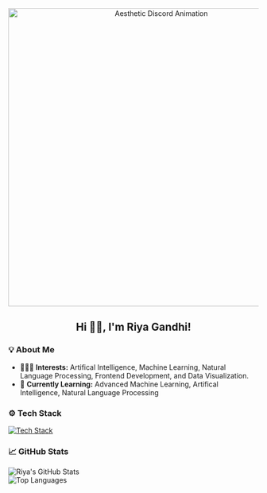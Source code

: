 <div align="center">
   <img src="https://media.tenor.com/3h6HKwfxn1MAAAAC/aesthetic-discord.gif" alt="Aesthetic Discord Animation" width="600"/>
</div>

<h2 align="center">Hi 👋🏽, I'm Riya Gandhi!</h2>

### 💡 About Me
- 🧑🏽‍💻 **Interests:** Artifical Intelligence, Machine Learning, Natural Language Processing, Frontend Development, and Data Visualization.  
- 🌱 **Currently Learning:** Advanced Machine Learning, Artifical Intelligence, Natural Language Processing



### ⚙️ Tech Stack
<p align="left">
   <a href="https://skillicons.dev">
      <img src="https://skillicons.dev/icons?i=react,js,ts,py,java,cpp,html,css,tailwind,bootstrap,nextjs,vercel,mongodb,mysql,git,github,nodejs,firebase,spring,vscode,figma,postman,pytorch,sklearn,r" alt="Tech Stack" />
   </a>
</p>



### 📈 GitHub Stats
<div align="left">
   <img src="https://github-readme-stats.vercel.app/api?username=riya-gandhi&show_icons=true&theme=material-palenight" alt="Riya's GitHub Stats" />
   <br>
   <img src="https://github-readme-stats.vercel.app/api/top-langs/?username=riya-gandhi&layout=compact&theme=material-palenight" alt="Top Languages" />
</div>


